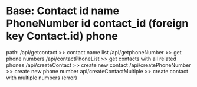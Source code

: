 Base:
    Contact
        id
        name
    PhoneNumber
        id
        contact_id (foreign key Contact.id)
        phone
===================
path:
/api/getcontact >> contact name list
/api/getphoneNumber >> get phone numbers
/api/contactPhoneList >> get contacts with all related phones
/api/createContact >> create new contact
/api/createPhoneNumber >> create new phone number
api/createContactMultiple >> create contact with multiple numbers (error)
